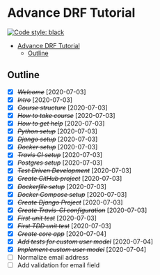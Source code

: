 # Advance DRF Tutorial

[![Code style: black](https://img.shields.io/badge/code%20style-black-000000.svg)](https://github.com/psf/black)

<!-- TOC -->

- [Advance DRF Tutorial](#advance-drf-tutorial)
  - [Outline](#outline)

<!-- /TOC -->

## Outline

- [x] ~~_Welcome_~~ [2020-07-03]
- [x] ~~_Intro_~~ [2020-07-03]
- [x] ~~_Course structure_~~ [2020-07-03]
- [x] ~~_How to take course_~~ [2020-07-03]
- [x] ~~_How to get help_~~ [2020-07-03]
- [x] ~~_Python setup_~~ [2020-07-03]
- [x] ~~_Django setup_~~ [2020-07-03]
- [x] ~~_Docker setup_~~ [2020-07-03]
- [x] ~~_Travis CI setup_~~ [2020-07-03]
- [x] ~~_Postgres setup_~~ [2020-07-03]
- [x] ~~_Test Driven Development_~~ [2020-07-03]
- [x] ~~_Create GitHub project_~~ [2020-07-03]
- [x] ~~_Dockerfile setup_~~ [2020-07-03]
- [x] ~~_Docker Compose setup_~~ [2020-07-03]
- [x] ~~_Create Django Project_~~ [2020-07-03]
- [x] ~~_Create Travis-CI configuration_~~ [2020-07-03]
- [x] ~~_First unit test_~~ [2020-07-03]
- [x] ~~_First TDD unit test_~~ [2020-07-03]
- [x] ~~_Create core app_~~ [2020-07-04]
- [x] ~~_Add tests for custom user model_~~ [2020-07-04]
- [x] ~~_Implement custom user model_~~ [2020-07-04]
- [ ] Normalize email address
- [ ] Add validation for email field
